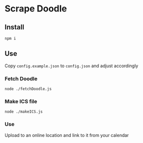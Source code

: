 # Scrape Doodle

## Install

```
npm i
```

## Use

Copy `config.example.json` to `config.json` and adjust accordingly

### Fetch Doodle

```
node ./fetchDoodle.js
```

### Make ICS file

```
node ./makeICS.js
```

### Use

Upload to an online location and link to it from your calendar
